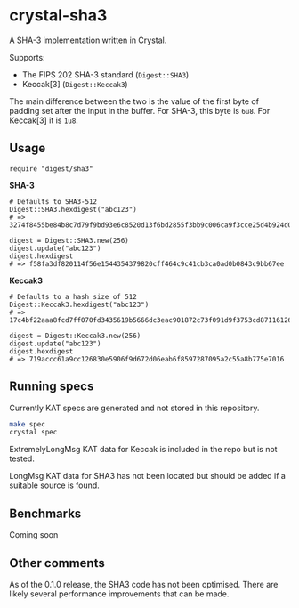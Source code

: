 # crystal-sha3
A SHA-3 implementation written in Crystal.

Supports:
- The FIPS 202 SHA-3 standard (`Digest::SHA3`)
- Keccak\[3\] (`Digest::Keccak3`)

The main difference between the two is the value of the first byte of padding set after the input in the buffer.
For SHA-3, this byte is `6u8`. For Keccak[3] it is `1u8`.

## Usage
```
require "digest/sha3"
```

**SHA-3**
```crystal
# Defaults to SHA3-512
Digest::SHA3.hexdigest("abc123")
# => 3274f8455be84b8c7d79f9bd93e6c8520d13f6bd2855f3bb9c006ca9f3cce25d4b924d0370f8af4e27a350fd2baeef58bc37e0f4e4a403fe64c98017fa012757

digest = Digest::SHA3.new(256)
digest.update("abc123")
digest.hexdigest
# => f58fa3df820114f56e1544354379820cff464c9c41cb3ca0ad0b0843c9bb67ee
```

**Keccak3**
```crystal
# Defaults to a hash size of 512
Digest::Keccak3.hexdigest("abc123")
# => 17c4bf22aaa8fcd7ff070fd3435619b5666dc3eac901872c73f091d9f3753cd871161269f14741e3b263c616e9f4bb4314abcbb271b2796d14eb89434a0afd03

digest = Digest::Keccak3.new(256)
digest.update("abc123")
digest.hexdigest
# => 719accc61a9cc126830e5906f9d672d06eab6f8597287095a2c55a8b775e7016
```

## Running specs
Currently KAT specs are generated and not stored in this repository.

```bash
make spec
crystal spec
```

ExtremelyLongMsg KAT data for Keccak is included in the repo but is not tested.

LongMsg KAT data for SHA3 has not been located but should be added if a suitable source is found.

## Benchmarks
Coming soon

## Other comments
As of the 0.1.0 release, the SHA3 code has not been optimised. There are likely several performance improvements that can be made.
